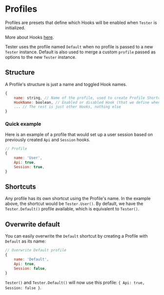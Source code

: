 # Profiles
Profiles are presets that define which Hooks will be enabled when `Tester` is initialized.

More about Hooks [here](Hooks.md).

Tester uses the profile named `Default` when no profile is passed to a new `Tester` instance. Default is also used to merge a custom `profile` passed as options to the new `Tester` instance.

## Structure
A Profile's structure is just a name and toggled Hook names.
```js
{
    name: string, // Name of the profile, used to create Profile Shortcuts (more on that later)
    HookName: boolean, // Enabled or disabled Hook (that we define when configuring our Tester hooks).
    ... // The rest is just other Hooks, nothing else
}
```

### Quick example
Here is an example of a profile that would set up a user session based on previously created `Api` and `Session` hooks.
```js
// Profile
{
    name: 'User',
    Api: true,
    Session: true,
}
```

## Shortcuts
Any profile has its own shortcut using the Profile's name. In the example above, the shortcut would be
`Tester.User()`.
By default, we have the `Tester.Default()` profile available, which is equivalent to `Tester()`.

## Overwrite default
You can easily overwrite the `Default` shortcut by creating a Profile with `Default` as its name:
```.js
// Overwrite Default profile
{
    name: 'Default',
    Api: true,
    Session: false,
}
```
`Tester()` and `Tester.Default()` will now use this profile: `{ Api: true, Session: false }`.
